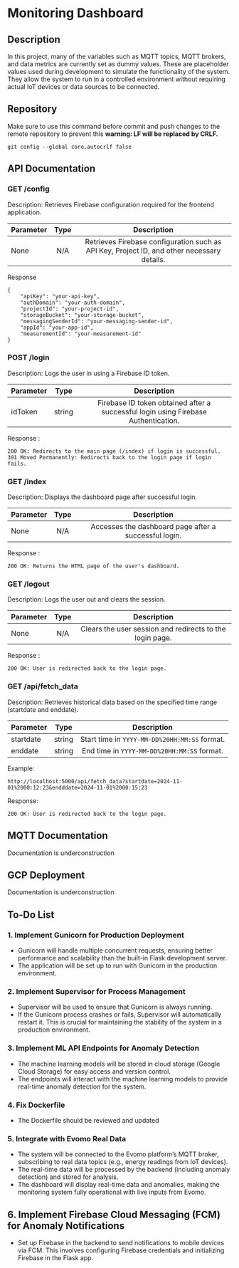 # Monitoring Dashboard

## Description
In this project, many of the variables such as MQTT topics, MQTT brokers, and data metrics are currently set as dummy values. These are placeholder values used during development to simulate the functionality of the system. They allow the system to run in a controlled environment without requiring actual IoT devices or data sources to be connected.

## Repository
Make sure to use this command before commit and push changes to the remote repository to prevent this **warning: LF will be replaced by CRLF.**
```
git config --global core.autocrlf false
```

## API Documentation
### GET /config
Description: Retrieves Firebase configuration required for the frontend application.

| Parameter  | Type | Description |
| ------------- |:-------------:|:-------------:|
| None     | N/A     | 	Retrieves Firebase configuration such as API Key, Project ID, and other necessary details. |

Response
```
{
    "apiKey": "your-api-key",
    "authDomain": "your-auth-domain",
    "projectId": "your-project-id",
    "storageBucket": "your-storage-bucket",
    "messagingSenderId": "your-messaging-sender-id",
    "appId": "your-app-id",
    "measurementId": "your-measurement-id"
}
```

### POST /login
Description: Logs the user in using a Firebase ID token.

| Parameter  | Type | Description |
| ------------- |:-------------:|:-------------:|
| idToken     | string     | 	Firebase ID token obtained after a successful login using Firebase Authentication.     |

Response :
```
200 OK: Redirects to the main page (/index) if login is successful.
301 Moved Permanently: Redirects back to the login page if login fails.
```

### GET /index
Description: Displays the dashboard page after successful login.

| Parameter  | Type | Description |
| ------------- |:-------------:|:-------------:|
| None     | N/A     | 	Accesses the dashboard page after a successful login.     |

Response :
```
200 OK: Returns the HTML page of the user's dashboard.
```

### GET /logout
Description: Logs the user out and clears the session.

| Parameter  | Type | Description |
| ------------- |:-------------:|:-------------:|
| None     | N/A     | 	Clears the user session and redirects to the login page.     |

Response :
```
200 OK: User is redirected back to the login page.
```

### GET /api/fetch_data
Description: Retrieves historical data based on the specified time range (startdate and enddate).

| Parameter  | Type | Description |
| ------------- |:-------------:|:-------------:|
| startdate     | string     | 	Start time in `YYYY-MM-DD%20HH:MM:SS` format.     |
| enddate     | string     | 	End time in `YYYY-MM-DD%20HH:MM:SS` format.     |

Example:
```
http://localhost:5000/api/fetch_data?startdate=2024-11-01%2000:12:23&endddate=2024-11-01%2000:15:23
```

Response:
```
200 OK: User is redirected back to the login page.
```

## MQTT Documentation
Documentation is underconstruction

## GCP Deployment
Documentation is underconstruction

## To-Do List

### 1. **Implement Gunicorn for Production Deployment**
- Gunicorn will handle multiple concurrent requests, ensuring better performance and scalability than the built-in Flask development server.
- The application will be set up to run with Gunicorn in the production environment.

### 2. **Implement Supervisor for Process Management**
- Supervisor will be used to ensure that Gunicorn is always running.
- If the Gunicorn process crashes or fails, Supervisor will automatically restart it. This is crucial for maintaining the stability of the system in a production environment.

### 3. **Implement ML API Endpoints for Anomaly Detection**
- The machine learning models will be stored in cloud storage (Google Cloud Storage) for easy access and version control.
- The endpoints will interact with the machine learning models to provide real-time anomaly detection for the system.

### 4. **Fix Dockerfile**
- The Dockerfile should be reviewed and updated

### 5. **Integrate with Evomo Real Data**
- The system will be connected to the Evomo platform’s MQTT broker, subscribing to real data topics (e.g., energy readings from IoT devices).
- The real-time data will be processed by the backend (including anomaly detection) and stored for analysis.
- The dashboard will display real-time data and anomalies, making the monitoring system fully operational with live inputs from Evomo.

## 6. **Implement Firebase Cloud Messaging (FCM) for Anomaly Notifications**
- Set up Firebase in the backend to send notifications to mobile devices via FCM. This involves configuring Firebase credentials and initializing Firebase in the Flask app.